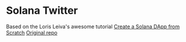 # Solana Twitter

Based on the Loris Leiva's awesome tutorial [Create a Solana DApp from Scratch](https://lorisleiva.com/create-a-solana-dapp-from-scratch)
[Original repo](https://github.com/lorisleiva/solana-twitter)
